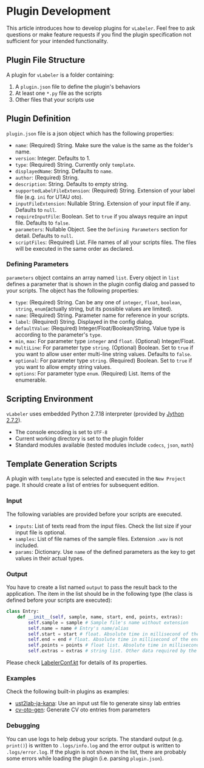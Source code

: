# Plugin Development

This article introduces how to develop plugins for `vLabeler`.
Feel free to ask questions or make feature requests if you find the plugin specification not sufficient for your intended functionality.

## Plugin File Structure
A plugin for `vLabeler` is a folder containing:
1. A `plugin.json` file to define the plugin's behaviors
2. At least one `*.py` file as the scripts
3. Other files that your scripts use

## Plugin Definition
`plugin.json` file is a json object which has the following properties:

- `name`: (Required) String. Make sure the value is the same as the folder's name.
- `version`: Integer. Defaults to 1.
- `type`: (Required) String. Currently only `template`.
- `displayedName`: String. Defaults to `name`.
- `author`: (Required) String.
- `description`: String. Defaults to empty string.
- `supportedLabelFileExtension`: (Required) String. Extension of your label file (e.g. `ini` for UTAU oto).
- `inputFileExtension`: Nullable String. Extension of your input file if any. Defaults to `null`.
- `requireInputFile`: Boolean. Set to `true` if you always require an input file. Defaults to `false`.
- `parameters`: Nullable Object. See the `Defining Parameters` section for detail. Defaults to `null`.
- `scriptFiles`: (Required) List<String>. File names of all your scripts files. The files will be executed in the same order as declared.

### Defining Parameters
`parameters` object contains an array named `list`.
Every object in `list` defines a parameter that is shown in the plugin config dialog and passed to your scripts.
The object has the following properties:
- `type`: (Required) String. Can be any one of `integer`, `float`, `boolean`, `string`, `enum`(actually string, but its possible values are limited).
- `name`: (Required) String. Parameter name for reference in your scripts.
- `label`: (Required) String. Displayed in the config dialog.
- `defaultValue`: (Required) Integer/Float/Boolean/String. Value type is according to the parameter's `type`.
- `min`, `max`: For parameter type `integer` and `float`. (Optional) Integer/Float.
- `multiLine`: For parameter type `string`. (Optional) Boolean. Set to `true` if you want to allow user enter multi-line string values. Defaults to `false`.
- `optional`: For parameter type `string`. (Required) Boolean. Set to `true` if you want to allow empty string values.
- `options`: For parameter type `enum`. (Required) List<String>. Items of the enumerable.

## Scripting Environment
`vLabeler` uses embedded Python 2.7.18 interpreter (provided by [Jython 2.7.2](https://www.jython.org/index)).
- The console encoding is set to `UTF-8`
- Current working directory is set to the plugin folder
- Standard modules available (tested modules include `codecs`, `json`, `math`)

## Template Generation Scripts
A plugin with `template` type is selected and executed in the `New Project` page.
It should create a list of entries for subsequent edition.

### Input
The following variables are provided before your scripts are executed.

- `inputs`: List of texts read from the input files. Check the list size if your input file is optional.
- `samples`: List of file names of the sample files. Extension `.wav` is not included.
- `params`: Dictionary. Use `name` of the defined parameters as the key to get values in their actual types.
 
### Output
You have to create a list named `output` to pass the result back to the application.
The item in the list should be in the following type (the class is defined before your scripts are executed):
```python
class Entry:
    def __init__(self, sample, name, start, end, points, extras):
        self.sample = sample # Sample file's name without extension 
        self.name = name # Entry's name/alias
        self.start = start # float. Absolute time in millisecond of the beginning of the entry
        self.end = end # float. Absolute time in millisecond of the end of the entry. Zero or minus values are relative to the end of the sample file.
        self.points = points # float list. Absolute time in millisecond of the other points required by the labeler.
        self.extras = extras # string list. Other data required by the labeler.
```
Please check [LabelerConf.kt](../src/jvmMain/kotlin/com/sdercolin/vlabeler/model/LabelerConf.kt) for details of its properties.

### Examples
Check the following built-in plugins as examples:
- [ust2lab-ja-kana](../resources/common/plugins/template/ust2lab-ja-kana): Use an input ust file to generate sinsy lab entries
- [cv-oto-gen](../resources/common/plugins/template/cv-oto-gen): Generate CV oto entries from parameters

### Debugging
You can use logs to help debug your scripts.
The standard output (e.g. `print()`) is written to `.logs/info.log` and the error output is written to `.logs/error.log`.
If the plugin is not shown in the list, there are probably some errors while loading the plugin (i.e. parsing `plugin.json`).